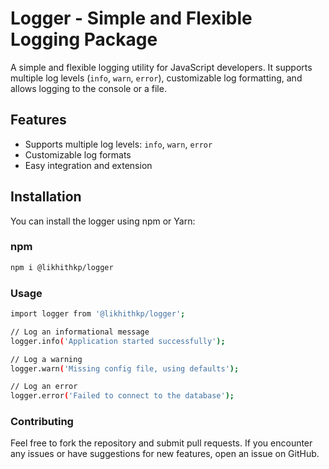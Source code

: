 # Logger - Simple and Flexible Logging Package

A simple and flexible logging utility for JavaScript developers. It supports multiple log levels (`info`, `warn`, `error`), customizable log formatting, and allows logging to the console or a file.

## Features

- Supports multiple log levels: `info`, `warn`, `error`
- Customizable log formats
- Easy integration and extension

## Installation

You can install the logger using npm or Yarn:

### npm
```bash
npm i @likhithkp/logger
```

### Usage
```bash
import logger from '@likhithkp/logger';

// Log an informational message
logger.info('Application started successfully');

// Log a warning
logger.warn('Missing config file, using defaults');

// Log an error
logger.error('Failed to connect to the database');
```
### Contributing
Feel free to fork the repository and submit pull requests. If you encounter any issues or have suggestions for new features, open an issue on GitHub.
